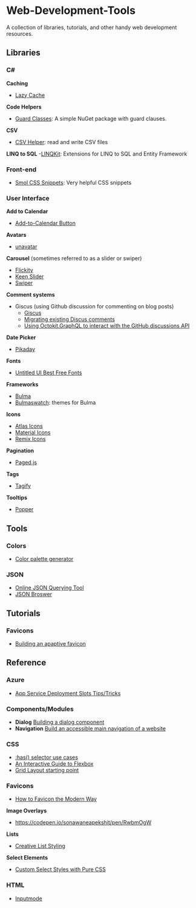 
# Web-Development-Tools
A collection of libraries, tutorials, and other handy web development resources.

## Libraries

### C#
**Caching**
 - [Lazy Cache](https://github.com/alastairtree/LazyCache/releases/tag/2.4.0.174)

**Code Helpers**
- [Guard Classes](https://github.com/ardalis/GuardClauses): A simple NuGet package with guard clauses.

**CSV**
- [CSV Helper](https://joshclose.github.io/CsvHelper/): read and write CSV files

**LINQ to SQL**
-[LINQKit](https://github.com/scottksmith95/LINQKit): Extensions for LINQ to SQL and Entity Framework 

### Front-end
- [Smol CSS Snippets](https://github.com/5t3ph/smolcss): Very helpful CSS snippets

### User Interface

**Add to Calendar**
- [Add-to-Calendar Button](https://github.com/jekuer/add-to-calendar-button)

**Avatars**
- [unavatar](https://unavatar.now.sh/)

**Carousel** (sometimes referred to as a slider or swiper)
- [Flickity](https://flickity.metafizzy.co/)
- [Keen Slider](https://github.com/rcbyr/keen-slider)
- [Swiper](https://swiperjs.com)


**Comment systems**
- Giscus (using Github discussion for commenting on blog posts)
  - [Giscus](https://giscus.app/)
  - [Migrating existing Discus comments](https://andrewlock.net/migrating-comments-from-dsqus-to-giscus/)
  - [Using Octokit.GraphQL to interact with the GitHub discussions API](https://andrewlock.net/using-octokit-graphql-to-interact-with-the-github-discussions-api/)

**Date Picker**
- [Pikaday](https://github.com/Pikaday/Pikaday)

**Fonts**
- [Untitled UI Best Free Fonts](https://www.untitledui.com/blog/best-free-fonts)

**Frameworks**
- [Bulma](https://bulma.io)
- [Bulmaswatch](https://jenil.github.io/bulmaswatch): themes for Bulma

**Icons**
- [Atlas Icons](https://atlasicons.vectopus.com/)
- [Material Icons](https://fonts.google.com/icons)
- [Remix Icons](https://github.com/Remix-Design/RemixIcon)

**Pagination**
- [Paged.js](https://www.pagedjs.org/)

**Tags**
- [Tagify](https://github.com/yairEO/tagify)

**Tooltips**
- [Popper](https://popper.js.org)

## Tools
### Colors
- [Color palette generator](https://fffuel.co/pppalette)

### JSON
- [Online JSON Querying Tool](https://jsonquery.co.uk/)
- [JSON Broswer](https://jsonhero.io/)

## Tutorials
### Favicons
- [Building an apaptive favicon](https://web.dev/building-an-adaptive-favicon)


## Reference

### Azure
- [App Service Deployment Slots Tips/Tricks](https://ruslany.net/2019/06/azure-app-service-deployment-slots-tips-and-tricks/)

### Components/Modules
- **Dialog** [Building a dialog component](https://web.dev/building-a-dialog-component)
- **Navigation** [Build an accessible main navigation of a website](https://web.dev/website-navigation)

### CSS
- [:has() selector use cases](https://ishadeed.com/article/css-has-parent-selector)
- [An Interactive Guide to Flexbox](https://www.joshwcomeau.com/css/interactive-guide-to-flexbox)
- [Grid Layout starting point](https://ryanmulligan.dev/blog/layout-breakouts)

### Favicons
- [How to Favicon the Modern Way](https://evilmartians.com/chronicles/how-to-favicon-in-2021-six-files-that-fit-most-needs)

**Image Overlays**
- https://codepen.io/sonawaneapekshit/pen/RwbmOgW

**Lists**
- [Creative List Styling](https://web.dev/creative-list-styling)

**Select Elements**
- [Custom Select Styles with Pure CSS](https://moderncss.dev/custom-select-styles-with-pure-css/)

### HTML
- [Inputmode](https://css-tricks.com/everything-you-ever-wanted-to-know-about-inputmode/)
